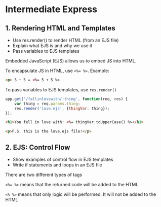 # Intermediate Express

## 1. Rendering HTML and Templates

- Use res.render() to render HTML (from an EJS file)
- Explain what EJS is and why we use it
- Pass variables to EJS templates

Embedded JavaScript (EJS) allows us to embed JS into HTML.

To encapsulate JS in HTML, use `<%= %>`. Example:

```html
<p> 5 + 5 = <%= 5 + 5 %>
```

To pass variables to EJS templates, use `res.render()`
```js
app.get('/fallinlovewith/:thing', function(req, res) {
    var thing = req.params.thing;
    res.render('love.ejs', {thingVar: thing});
});
```

```html
<h1>You fell in love with: <%= thingVar.toUpperCase() %></h1>

<p>P.S. this is the love.ejs file!</p>
```

## 2. EJS: Control Flow

- Show examples of control flow in EJS templates
- Write if statements and loops in an EJS file

There are two different types of tags

`<%= %>` means that the returned code will be added to the HTML

`<% %>` means that only logic will be performed. It will not be added to the HTML